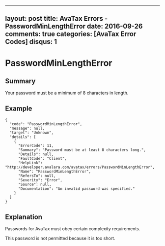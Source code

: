 
---
layout: post
title: AvaTax Errors - PasswordMinLengthError
date: 2016-09-26
comments: true
categories: [AvaTax Error Codes]
disqus: 1
---

# PasswordMinLengthError

## Summary

Your password must be a minimum of 8 characters in length.

## Example

    {
      "code": "PasswordMinLengthError",
      "message": null,
      "target": "Unknown",
      "details": [
        {
          "ErrorCode": 11,
          "Summary": "Password must be at least 8 characters long.",
          "Details": null,
          "FaultCode": "Client",
          "HelpLink": "http://developer.avalara.com/avatax/errors/PasswordMinLengthError",
          "Name": "PasswordMinLengthError",
          "RefersTo": null,
          "Severity": "Error",
          "Source": null,
          "Documentation": "An invalid password was specified."
        }
      ]
    }

## Explanation

Passwords for AvaTax must obey certain complexity requirements. 

This password is not permitted because it is too short.